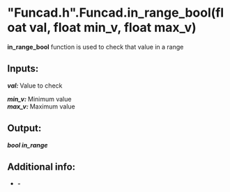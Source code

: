 <h1> "Funcad.h".Funcad.in_range_bool(float val, float min_v, float max_v)  </h1>
  
<strong>in_range_bool</strong> function is used to check that value in a range  
  
<h2><strong> Inputs: </strong></h2>  
<strong><em>val: </em></strong>Value to check  

<strong><em>min_v: </em></strong>Minimum value  
<strong><em>max_v: </em></strong>Maximum value 
  
<h2><strong> Output: </strong></h2>
<strong><em>bool in_range</em></strong> 

<h2><strong> Additional info: </strong></h2>
<ul>
<li><strong>-</strong></li>
</ul>
